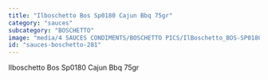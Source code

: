 ```yaml
---
title: "Ilboschetto Bos Sp0180 Cajun Bbq 75gr"
category: "sauces"
subcategory: "BOSCHETTO"
image: "media/4 SAUCES CONDIMENTS/BOSCHETTO PICS/IlBoschetto_BOS-SP0180 Cajun BBQ  75gr.png"
id: "sauces-boschetto-281"
---
```


Ilboschetto Bos Sp0180 Cajun Bbq 75gr
